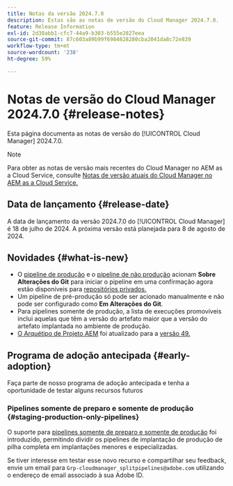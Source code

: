 ```yaml
---
title: Notas da versão 2024.7.0
description: Estas são as notas de versão do Cloud Manager 2024.7.0.
feature: Release Information
exl-id: 2d38abb1-cfc7-44a9-b303-b555e2827eea
source-git-commit: 87c603a89b99f6984828280cba2041da8c72e839
workflow-type: tm+mt
source-wordcount: '238'
ht-degree: 59%

---
```



# Notas de versão do Cloud Manager 2024.7.0 {#release-notes}

Esta página documenta as notas de versão do [!UICONTROL Cloud Manager] 2024.7.0.

>[!NOTE]
>
>Para obter as notas de versão mais recentes do Cloud Manager no AEM as a Cloud Service, consulte [Notas de versão atuais do Cloud Manager no AEM as a Cloud Service.](https://experienceleague.adobe.com/docs/experience-manager-cloud-service/content/implementing/using-cloud-manager/release-notes-cloud-manager/release-notes-cm-current.html?lang=pt-BR)

## Data de lançamento {#release-date}

A data de lançamento da versão 2024.7.0 do [!UICONTROL Cloud Manager] é 18 de julho de 2024. A próxima versão está planejada para 8 de agosto de 2024.

## Novidades {#what-is-new}

* O [pipeline de produção](/help/using/production-pipelines.md#adding-production-pipeline) e o [pipeline de não produção](/help/using/non-production-pipelines.md#adding-non-production-pipeline) acionam **Sobre Alterações do Git** para iniciar o pipeline em uma confirmação agora estão disponíveis para [repositórios privados.](/help/managing-code/private-repositories.md)
* Um pipeline de pré-produção só pode ser acionado manualmente e não pode ser configurado como **Em Alterações do Git**.
* Para pipelines somente de produção, a lista de execuções promovíveis inclui aquelas que têm a versão do artefato maior que a versão do artefato implantada no ambiente de produção.
* [O Arquétipo de Projeto AEM](https://experienceleague.adobe.com/docs/experience-manager-core-components/using/developing/archetype/overview.html?lang=pt-BR) foi atualizado para a [versão 49.](https://github.com/adobe/aem-project-archetype/tree/aem-project-archetype-49)


## Programa de adoção antecipada {#early-adoption}

Faça parte de nosso programa de adoção antecipada e tenha a oportunidade de testar alguns recursos futuros

### Pipelines somente de preparo e somente de produção {#staging-production-only-pipelines}

O suporte para [pipelines somente de preparo e somente de produção](/help/using/stage-prod-only.md) foi introduzido, permitindo dividir os pipelines de implantação de produção de pilha completa em implantações menores e especializadas.

Se tiver interesse em testar esse novo recurso e compartilhar seu feedback, envie um email para `Grp-cloudmanager_splitpipelines@adobe.com` utilizando o endereço de email associado à sua Adobe ID.
